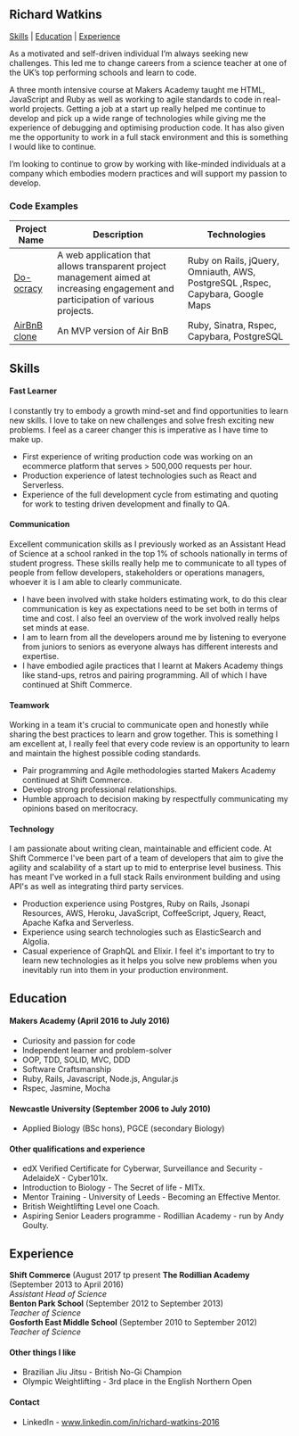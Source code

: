 ## Richard Watkins

[Skills](#Skills) | [Education](#Education) | [Experience](#Experience)

As a motivated and self-driven individual I’m always seeking new challenges. This led me to change careers from a science teacher at one of the UK’s top performing schools and learn to code.
 
A three month intensive course at Makers Academy taught me HTML, JavaScript and Ruby as well as working to agile standards to code in real-world projects. Getting a job at a start up really helped me continue to develop and pick up a wide range of technologies while giving me the experience of debugging and optimising production code. It has also given me the opportunity to work in a full stack environment and this is something I would like to continue.
 
I’m looking to continue to grow by working with like-minded individuals at a company which embodies modern practices and will support my passion to develop.

### Code Examples

| Project Name        | Description         | Technologies        |
|-------------------------|-------------------------|-------------------------|
| [Do-ocracy](https://github.com/RichardWatkins1/doocracy)| A web application that allows transparent project management aimed at increasing engagement and participation of various projects. | Ruby on Rails, jQuery, Omniauth, AWS, PostgreSQL ,Rspec, Capybara, Google Maps |
| [AirBnB clone](https://github.com/RichardWatkins1/arrrgbnb)               | An MVP version of Air BnB                                                         | Ruby, Sinatra, Rspec, Capybara, PostgreSQL               |

## <a name="Skills">Skills</a>

#### Fast Learner

I constantly try to embody a growth mind-set and find opportunities to learn new skills. I love to take on new challenges and solve fresh exciting new problems. I feel as a career changer this is imperative as I have time to make up. 

- First experience of writing production code was working on an ecommerce platform that serves > 500,000 requests per hour.
- Production experience of latest technologies such as React and Serverless.
- Experience of the full development cycle from estimating and quoting for work to testing driven development and finally to QA.

#### Communication

Excellent communication skills as I previously worked as an Assistant Head of Science at a school ranked in the top 1% of schools nationally in terms of student progress. These skills really help me to communicate to all types of people from fellow developers, stakeholders or operations managers, whoever it is I am able to clearly communicate.

-	I have been involved with stake holders estimating work, to do this clear communication is key as expectations need to be set both in terms of time and cost. I also feel an overview of the work involved really helps set minds at ease.
-	I am to learn from all the developers around me by listening to everyone from juniors to seniors as everyone always has different interests and expertise.
-	I have embodied agile practices that I learnt at Makers Academy things like stand-ups, retros and pairing programming. All of which I have continued at Shift Commerce.


#### Teamwork

Working in a team it's crucial to communicate open and honestly while sharing the best practices to learn and grow together. This is something I am excellent at, I really feel that every code review is an opportunity to learn and maintain the highest possible coding standards.

- Pair programming and Agile methodologies started Makers Academy continued at Shift Commerce.
- Develop strong professional relationships.
- Humble approach to decision making by respectfully communicating my opinions based on meritocracy.


#### Technology

I am passionate about writing clean, maintainable and efficient code. At Shift Commerce I've been part of a team of developers that aim to give the agility and scalability of a start up to mid to enterprise level business. This has meant I've worked in a full stack Rails environment building and using API's as well as integrating third party services.

- Production experience using Postgres, Ruby on Rails, Jsonapi Resources, AWS, Heroku, JavaScript, CoffeeScript, Jquery, React, Apache Kafka and Serverless.
- Experience using search technologies such as ElasticSearch and Algolia.
- Casual experience of GraphQL and Elixir. I feel it's important to try to learn new technologies as it helps you solve new problems when you inevitably run into them in your production environment.

## <a name="Education">Education</a>

#### Makers Academy (April 2016 to July 2016)

- Curiosity and passion for code
- Independent learner and problem-solver
- OOP, TDD, SOLID, MVC, DDD
- Software Craftsmanship
- Ruby, Rails, Javascript, Node.js, Angular.js
- Rspec, Jasmine, Mocha

#### Newcastle University (September 2006 to July 2010)

- Applied Biology (BSc hons), PGCE (secondary Biology)

#### Other qualifications and experience

- edX Verified Certificate for Cyberwar, Surveillance and Security - AdelaideX -  Cyber101x.
- Introduction to Biology - The Secret of life - MITx.
- Mentor Training - University  of Leeds - Becoming an Effective Mentor.
- British Weightlifting Level one Coach.
- Aspiring Senior  Leaders programme - Rodillian Academy - run by Andy Goulty.

## <a name="Experience">Experience</a>

**Shift Commerce** (August 2017 tp present
**The Rodillian Academy** (September 2013 to April 2016)    
*Assistant Head of Science*  
**Benton Park School** (September 2012 to September 2013)   
*Teacher of Science*  
**Gosforth East Middle School** (September 2010 to September 2012)   
*Teacher of Science*

#### Other things I like

- Brazilian Jiu Jitsu - British No-Gi Champion 
- Olympic Weightlifting - 3rd place in the English Northern Open

#### Contact

- LinkedIn - www.linkedin.com/in/richard-watkins-2016
